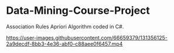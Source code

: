 # Data-Mining-Course-Project
Association Rules Apriori Algorithm coded in C#.



https://user-images.githubusercontent.com/66659379/131356125-2a9decdf-8bb3-4e36-abf0-c88aee0f6457.mp4
